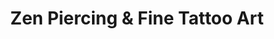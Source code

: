 ---
title: "Zen Piercing & Fine Tattoo Art"
url: /bexhill-on-sea/zen-piercing-and-fine-tattoo-art/
shop: tattoo
---